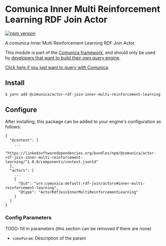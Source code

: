 # Comunica Inner Multi Reinforcement Learning RDF Join Actor

[![npm version](https://badge.fury.io/js/%40comunica%2Factor-rdf-join-inner-multi-reinforcement-learning.svg)](https://www.npmjs.com/package/@comunica/actor-rdf-join-inner-multi-reinforcement-learning)

A comunica Inner Multi Reinforcement Learning RDF Join Actor.

This module is part of the [Comunica framework](https://github.com/comunica/comunica),
and should only be used by [developers that want to build their own query engine](https://comunica.dev/docs/modify/).

[Click here if you just want to query with Comunica](https://comunica.dev/docs/query/).

## Install

```bash
$ yarn add @comunica/actor-rdf-join-inner-multi-reinforcement-learning
```

## Configure

After installing, this package can be added to your engine's configuration as follows:
```text
{
  "@context": [
    ...
    "https://linkedsoftwaredependencies.org/bundles/npm/@comunica/actor-rdf-join-inner-multi-reinforcement-learning/^1.0.0/components/context.jsonld"  
  ],
  "actors": [
    ...
    {
      "@id": "urn:comunica:default:rdf-join/actors#inner-multi-reinforcement-learning",
      "@type": "ActorRdfJoinInnerMultiReinforcementLearning"
    }
  ]
}
```

### Config Parameters

TODO: fill in parameters (this section can be removed if there are none)

* `someParam`: Description of the param
